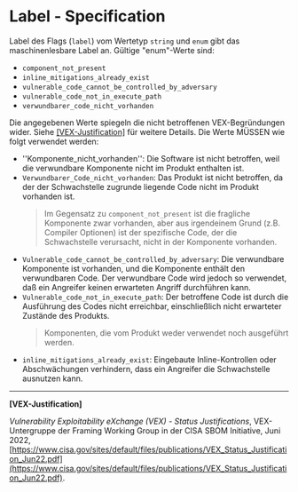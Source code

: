 # Label - Specification

Label des Flags (`label`) vom Wertetyp `string` und `enum` gibt das maschinenlesbare Label an. Gültige "enum"-Werte sind:

* `component_not_present`
* `inline_mitigations_already_exist`
* `vulnerable_code_cannot_be_controlled_by_adversary`
* `vulnerable_code_not_in_execute_path`
* `verwundbarer_code_nicht_vorhanden`

Die angegebenen Werte spiegeln die nicht betroffenen VEX-Begründungen wider. Siehe [[VEX-Justification]](#vex-justification) für weitere Details. Die Werte MÜSSEN wie folgt verwendet werden:

* ''Komponente_nicht_vorhanden'': Die Software ist nicht betroffen, weil die verwundbare Komponente nicht im Produkt enthalten ist.
* `Verwundbarer_Code_nicht_vorhanden`: Das Produkt ist nicht betroffen, da der der Schwachstelle zugrunde liegende Code nicht im Produkt vorhanden ist.
  > Im Gegensatz zu `component_not_present` ist die fragliche Komponente zwar vorhanden, aber aus irgendeinem Grund (z.B. Compiler
  > Optionen) ist der spezifische Code, der die Schwachstelle verursacht, nicht in der Komponente vorhanden.
* `Vulnerable_code_cannot_be_controlled_by_adversary`: Die verwundbare Komponente ist vorhanden, und die Komponente enthält den verwundbaren Code.
   Der verwundbare Code wird jedoch so verwendet, daß ein Angreifer keinen erwarteten Angriff durchführen kann.
* `Vulnerable_code_not_in_execute_path`: Der betroffene Code ist durch die Ausführung des Codes nicht erreichbar, einschließlich nicht erwarteter Zustände des Produkts.
  > Komponenten, die vom Produkt weder verwendet noch ausgeführt werden.
* `inline_mitigations_already_exist`: Eingebaute Inline-Kontrollen oder Abschwächungen verhindern, dass ein Angreifer die Schwachstelle ausnutzen kann.

___

<a name="vex-justification"/>**[VEX-Justification]**

_Vulnerability Exploitability eXchange (VEX) - Status Justifications_, VEX-Untergruppe der Framing Working Group in der CISA SBOM Initiative,
Juni 2022, [https://www.cisa.gov/sites/default/files/publications/VEX_Status_Justification_Jun22.pdf](https://www.cisa.gov/sites/default/files/publications/VEX_Status_Justification_Jun22.pdf).